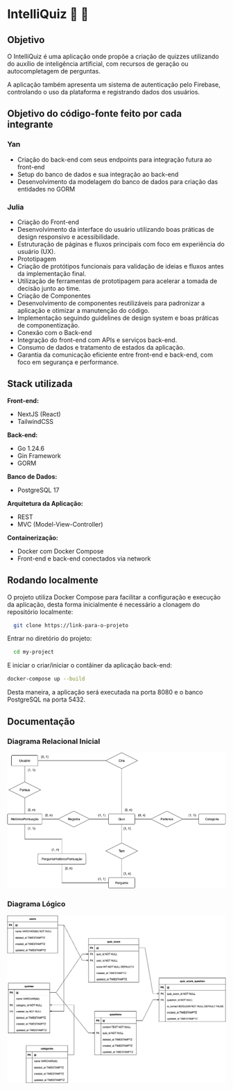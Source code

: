 # IntelliQuiz 📝 🤖

## Objetivo

O IntelliQuiz é uma aplicação onde propõe a criação de quizzes utilizando do auxílio de inteligência artificial, com recursos de geração ou autocompletagem de perguntas.

A aplicação também apresenta um sistema de autenticação pelo Firebase, controlando o uso da plataforma e registrando dados dos usuários.

## Objetivo do código-fonte feito por cada integrante

### Yan

- Criação do back-end com seus endpoints para integração futura ao front-end
- Setup do banco de dados e sua integração ao back-end
- Desenvolvimento da modelagem do banco de dados para criação das entidades no GORM

### Julia 
- ⁠Criação do Front-end
- ⁠Desenvolvimento da interface do usuário utilizando boas práticas de design responsivo e acessibilidade.
- ⁠Estruturação de páginas e fluxos principais com foco em experiência do usuário (UX).
- ⁠Prototipagem
- ⁠Criação de protótipos funcionais para validação de ideias e fluxos antes da implementação final.
- ⁠Utilização de ferramentas de prototipagem para acelerar a tomada de decisão junto ao time.
- ⁠Criação de Componentes
- ⁠Desenvolvimento de componentes reutilizáveis para padronizar a aplicação e otimizar a manutenção do código.
- ⁠Implementação seguindo guidelines de design system e boas práticas de componentização.
- ⁠Conexão com o Back-end
- ⁠Integração do front-end com APIs e serviços back-end.
- ⁠Consumo de dados e tratamento de estados da aplicação.
- ⁠Garantia da comunicação eficiente entre front-end e back-end, com foco em segurança e performance.

## Stack utilizada

**Front-end:**
- NextJS (React)
- TailwindCSS

**Back-end:**
- Go 1.24.6
- Gin Framework
- GORM

**Banco de Dados:**
- PostgreSQL 17

**Arquitetura da Aplicação:**
- REST
- MVC (Model-View-Controller)

**Containerização:**
- Docker com Docker Compose
- Front-end e back-end conectados via network
## Rodando localmente

O projeto utiliza Docker Compose para facilitar a configuração e execução da aplicação, desta forma inicialmente é necessário a clonagem do repositório localmente:

```bash
  git clone https://link-para-o-projeto
```

Entrar no diretório do projeto:

```bash
  cd my-project
```

E iniciar o criar/iniciar o contâiner da aplicação back-end:

```bash
docker-compose up --build
```

Desta maneira, a aplicação será executada na porta 8080 e o banco PostgreSQL na porta 5432.
## Documentação

### Diagrama Relacional Inicial
![Diagrama Relacional Inicial](docs/db/diagramaRelacional.png)

### Diagrama Lógico
![Diagrama Lógico](docs/db/diagramaLogico.png)


